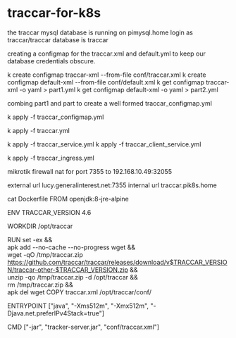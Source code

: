 # traccar-for-k8s
the traccar mysql database is running on pimysql.home
login as traccar/traccar
database is traccar

creating a configmap for the traccar.xml and default.yml to keep our database credentials obscure.

k create configmap traccar-xml --from-file conf/traccar.xml
k create configmap default-xml --from-file conf/default.xml
 k get configmap traccar-xml -o yaml > part1.yml
 k get configmap default-xml -o yaml > part2.yml

combing part1 and part to create a well formed traccar_configmap.yml

 k apply -f traccar_configmap.yml


k apply -f traccar.yml 

k apply -f traccar_service.yml
k apply -f traccar_client_service.yml

k apply -f traccar_ingress.yml


mikrotik firewall nat for port 7355 to 192.168.10.49:32055


external url 
lucy.generalinterest.net:7355
internal url
traccar.pik8s.home



cat Dockerfile
FROM openjdk:8-jre-alpine

ENV TRACCAR_VERSION 4.6

WORKDIR /opt/traccar

RUN set -ex && \
    apk add --no-cache --no-progress wget && \
    wget -qO /tmp/traccar.zip https://github.com/traccar/traccar/releases/download/v$TRACCAR_VERSION/traccar-other-$TRACCAR_VERSION.zip && \
    unzip -qo /tmp/traccar.zip -d /opt/traccar && \
    rm /tmp/traccar.zip && \
    apk del wget
COPY traccar.xml /opt/traccar/conf/

ENTRYPOINT ["java", "-Xms512m", "-Xmx512m", "-Djava.net.preferIPv4Stack=true"]

CMD ["-jar", "tracker-server.jar", "conf/traccar.xml"]



